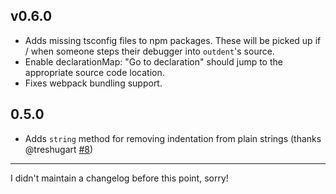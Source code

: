 ## v0.6.0

* Adds missing tsconfig files to npm packages.  These will be picked up if / when someone steps their debugger into `outdent`'s source.
* Enable declarationMap: "Go to declaration" should jump to the appropriate source code location.
* Fixes webpack bundling support.

## 0.5.0

* Adds `string` method for removing indentation from plain strings (thanks @treshugart [#8](https://github.com/cspotcode/outdent/pull/8))

---

I didn't maintain a changelog before this point, sorry!
